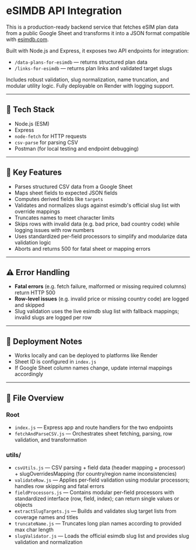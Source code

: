 # eSIMDB API Integration

This is a production-ready backend service that fetches eSIM plan data from a public Google Sheet and transforms it into a JSON format compatible with [esimdb.com](https://esimdb.com).

Built with Node.js and Express, it exposes two API endpoints for integration:
- `/data-plans-for-esimdb` — returns structured plan data
- `/links-for-esimdb` — returns plan links and validated target slugs

Includes robust validation, slug normalization, name truncation, and modular utility logic. Fully deployable on Render with logging support.

---

## 🔧 Tech Stack

- Node.js (ESM)
- Express
- `node-fetch` for HTTP requests
- `csv-parse` for parsing CSV
- Postman (for local testing and endpoint debugging)

---

## 🧩 Key Features

- Parses structured CSV data from a Google Sheet
- Maps sheet fields to expected JSON fields
- Computes derived fields like `targets`
- Validates and normalizes slugs against esimdb's official slug list with override mappings
- Truncates names to meet character limits
- Skips rows with invalid data (e.g. bad price, bad country code) while logging issues with row numbers
- Uses standardized per-field processors to simplify and modularize data validation logic
- Aborts and returns 500 for fatal sheet or mapping errors

---

## ⚠️ Error Handling

- **Fatal errors** (e.g. fetch failure, malformed or missing required columns) return HTTP 500
- **Row-level issues** (e.g. invalid price or missing country code) are logged and skipped
- Slug validation uses the live esimdb slug list with fallback mappings; invalid slugs are logged per row

---

## 🚀 Deployment Notes

- Works locally and can be deployed to platforms like Render
- Sheet ID is configured in `index.js`
- If Google Sheet column names change, update internal mappings accordingly

---

## 📁 File Overview

### Root
- `index.js` — Express app and route handlers for the two endpoints
- `fetchAndParseCSV.js` — Orchestrates sheet fetching, parsing, row validation, and transformation

### utils/
- `csvUtils.js` — CSV parsing + field data (header mapping + processor) +  slugOverridesMapping (for country/region name inconsistencies)
- `validateRow.js` — Applies per-field validation using modular processors; handles row skipping and fatal errors
- `fieldProcessors.js` — Contains modular per-field processors with standardized interface (row, field, index); can return single values or objects
- `extractSlugTargets.js` — Builds and validates slug target lists from coverage names and titles
- `truncateName.js` — Truncates long plan names according to provided max char length
- `slugValidator.js` — Loads the official esimdb slug list and provides slug validation and normalization
